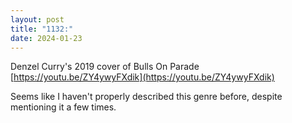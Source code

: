 ```yaml
---
layout: post
title: "1132:"
date: 2024-01-23
---
```


Denzel Curry's 2019 cover of Bulls On Parade  
[https://youtu.be/ZY4ywyFXdik](https://youtu.be/ZY4ywyFXdik)

Seems like I haven't properly described this genre before, despite mentioning it a few times.
